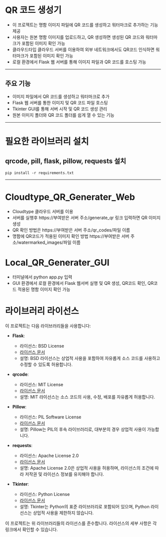# QR 코드 생성기

- 이 프로젝트는 명함 이미지 파일에 QR 코드를 생성하고 워터마크로 추가하는 기능 제공 
- 사용자는 원본 명함 이미지를 업로드하고, QR 생성하면 생성된 QR 코드와 워터마크가 포함된 이미지 확인 가능 
- 클라우드타입 클라우드 서버를 이용하여 외부 네트워크에서도 QR코드 인식하면 워터마크가 포함된 이미지 확인 가능
- 로컬 환경에서 Flask 웹 서버를 통해 이미지 파일과 QR 코드를 호스팅 가능

------------

## 주요 기능

- 이미지 파일에서 QR 코드를 생성하고 워터마크로 추가
- Flask 웹 서버를 통한 이미지 및 QR 코드 파일 호스팅
- Tkinter GUI를 통해 서버 시작 및 QR 코드 생성 관리
- 원본 이미지 폴더와 QR 코드 폴더를 쉽게 열 수 있는 기능

------------

# 필요한 라이브러리 설치
## qrcode, pill, flask, pillow, requests 설치
    pip install -r requirements.txt

------------

# Cloudtype_QR_Generater_Web
- Cloudtype 클라우드 서버를 이용
- 서버를 실행후 https://부여받은 서버 주소/generate_qr 링크 입력하면 QR 이미지 생성
- QR 확인 방법은 https://부여받은 서버 주소/qr_codes/파일 이름
- 명함에 QR코드가 적용된 이미지 확인 방법 https://부여받은 서버 주소/watermarked_images/파일 이름

# Local_QR_Generater_GUI
- 터미널에서 python app.py 입력
- GUI 환경에서 로컬 환경에서 Flask 웹서버 실행 및 QR 생성, QR코드 확인, QR코드 적용된 명함 이미지 확인 가능

# 라이브러리 라이선스
이 프로젝트는 다음 라이브러리들을 사용합니다:

- **Flask**:
  - 라이선스: BSD License
  - [라이선스 문서](https://opensource.org/licenses/BSD-3-Clause)
  - 설명: BSD 라이선스는 상업적 사용을 포함하여 자유롭게 소스 코드를 사용하고 수정할 수 있도록 허용합니다.

- **qrcode**:
  - 라이선스: MIT License
  - [라이선스 문서](https://opensource.org/licenses/MIT)
  - 설명: MIT 라이선스는 소스 코드의 사용, 수정, 배포를 자유롭게 허용합니다.

- **Pillow**:
  - 라이선스: PIL Software License
  - [라이선스 문서](https://pillow.readthedocs.io/en/stable/releasenotes/2.0.0.html#license)
  - 설명: Pillow는 PIL의 후속 라이브러리로, 대부분의 경우 상업적 사용이 가능합니다.

- **requests**:
  - 라이선스: Apache License 2.0
  - [라이선스 문서](https://opensource.org/licenses/Apache-2.0)
  - 설명: Apache License 2.0은 상업적 사용을 허용하며, 라이선스의 조건에 따라 저작권 및 라이선스 정보를 유지해야 합니다.

- **Tkinter**:
  - 라이선스: Python License
  - [라이선스 문서](https://docs.python.org/3/license.html)
  - 설명: Tkinter는 Python의 표준 라이브러리로 포함되어 있으며, Python 라이선스는 상업적 사용을 제한하지 않습니다.

이 프로젝트는 위 라이브러리들의 라이선스를 준수합니다. 라이선스의 세부 사항은 각 링크에서 확인할 수 있습니다.
